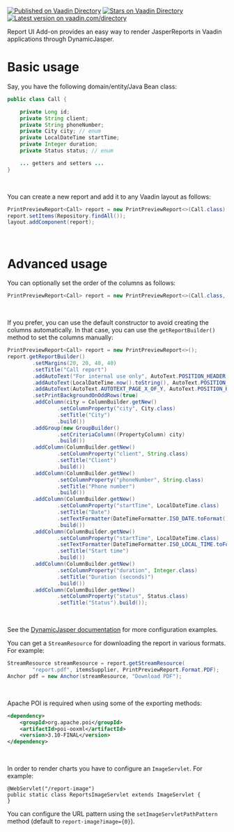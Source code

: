 [![Published on Vaadin  Directory](https://img.shields.io/badge/Vaadin%20Directory-published-00b4f0.svg)](https://vaadin.com/directory/component/report-ui)
[![Stars on Vaadin Directory](https://img.shields.io/vaadin-directory/star/report-ui.svg)](https://vaadin.com/directory/component/report-ui)
[![Latest version on vaadin.com/directory](https://img.shields.io/vaadin-directory/v/report-ui.svg)](https://img.shields.io/vaadin-directory/v/report-ui.svg)

Report UI Add-on provides an easy way to render JasperReports in Vaadin applications through DynamicJasper.

# Basic usage
Say, you have the following domain/entity/Java Bean class:
```java
public class Call {

    private Long id;
    private String client;
    private String phoneNumber;
    private City city; // enum
    private LocalDateTime startTime;
    private Integer duration;
    private Status status; // enum

    ... getters and setters ...
}
```
&nbsp;

You can create a new report and add it to any Vaadin layout as follows:
```java
PrintPreviewReport<Call> report = new PrintPreviewReport<>(Call.class);
report.setItems(Repository.findAll());
layout.addComponent(report);
```
&nbsp;

# Advanced usage

You can optionally set the order of the columns as follows:
```java
PrintPreviewReport<Call> report = new PrintPreviewReport<>(Call.class, "client", "city", "phoneNumber", "startTime", "duration", "status");
```
&nbsp;

If you prefer, you can use the default constructor to avoid creating the columns automatically. In that case, you can use the `getReportBuilder()` method to set the columns manually:
```java
PrintPreviewReport<Call> report = new PrintPreviewReport<>();
report.getReportBuilder()
        .setMargins(20, 20, 40, 40)
        .setTitle("Call report")
        .addAutoText("For internal use only", AutoText.POSITION_HEADER, AutoText.ALIGMENT_LEFT, 200, headerStyle)
        .addAutoText(LocalDateTime.now().toString(), AutoText.POSITION_HEADER, AutoText.ALIGNMENT_RIGHT, 200, headerStyle)
        .addAutoText(AutoText.AUTOTEXT_PAGE_X_OF_Y, AutoText.POSITION_HEADER, AutoText.ALIGNMENT_RIGHT, 200, 10, headerStyle)
        .setPrintBackgroundOnOddRows(true)
        .addColumn(city = ColumnBuilder.getNew()
                .setColumnProperty("city", City.class)
                .setTitle("City")
                .build())
        .addGroup(new GroupBuilder()
                .setCriteriaColumn((PropertyColumn) city)
                .build())
        .addColumn(ColumnBuilder.getNew()
                .setColumnProperty("client", String.class)
                .setTitle("Client")
                .build())
        .addColumn(ColumnBuilder.getNew()
                .setColumnProperty("phoneNumber", String.class)
                .setTitle("Phone number")
                .build())
        .addColumn(ColumnBuilder.getNew()
                .setColumnProperty("startTime", LocalDateTime.class)
                .setTitle("Date")
                .setTextFormatter(DateTimeFormatter.ISO_DATE.toFormat())
                .build())
        .addColumn(ColumnBuilder.getNew()
                .setColumnProperty("startTime", LocalDateTime.class)
                .setTextFormatter(DateTimeFormatter.ISO_LOCAL_TIME.toFormat())
                .setTitle("Start time")
                .build())
        .addColumn(ColumnBuilder.getNew()
                .setColumnProperty("duration", Integer.class)
                .setTitle("Duration (seconds)")
                .build())
        .addColumn(ColumnBuilder.getNew()
                .setColumnProperty("status", Status.class)
                .setTitle("Status").build());
```
&nbsp;

See the [DynamicJasper documentation](http://dynamicjasper.com/documentation-examples) for more configuration examples.

You can get a `StreamResource` for downloading the report in various formats. For example:
```java
StreamResource streamResource = report.getStreamResource(
        "report.pdf", itemsSupplier, PrintPreviewReport.Format.PDF);
Anchor pdf = new Anchor(streamResource, "Download PDF");
```
&nbsp;

Apache POI is required when using some of the exporting methods:
```xml
<dependency>
    <groupId>org.apache.poi</groupId>
    <artifactId>poi-ooxml</artifactId>
    <version>3.10-FINAL</version>
</dependency>
```
&nbsp;

In order to render charts you have to configure an `ImageServlet`. For example:
```
@WebServlet("/report-image")
public static class ReportsImageServlet extends ImageServlet {
}
```

You can configure the URL pattern using the `setImageServletPathPattern` method  (default to `report-image?image={0}`).
